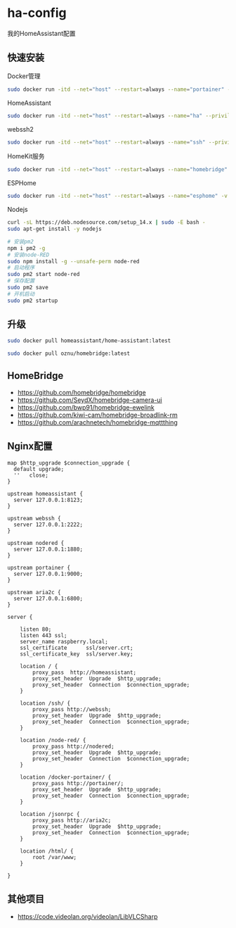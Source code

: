 # ha-config
我的HomeAssistant配置

## 快速安装

Docker管理
```bash
sudo docker run -itd --net="host" --restart=always --name="portainer" -v /var/run/docker.sock:/var/run/docker.sock -v ~/portainer:/data portainer/portainer-ce:latest
```
HomeAssistant
```bash
sudo docker run -itd --net="host" --restart=always --name="ha" --privileged=true -v ~/homeassistant:/config -e TZ="Asia/Shanghai" homeassistant/home-assistant:latest
```
webssh2
```bash
sudo docker run -itd --net="host" --restart=always --name="ssh" --privileged=true ilteoood/webssh2:latest
```
HomeKit服务
```bash
sudo docker run -itd --net="host" --restart=always --name="homebridge" -v ~/homebridge:/homebridge oznu/homebridge:latest
```
ESPHome
```bash
sudo docker run -itd --net="host" --restart=always --name="esphome" -v ~/esphome:/config esphome/esphome
```
Nodejs
```bash
curl -sL https://deb.nodesource.com/setup_14.x | sudo -E bash -
sudo apt-get install -y nodejs
```

```bash
# 安装pm2
npm i pm2 -g
# 安装node-RED
sudo npm install -g --unsafe-perm node-red
# 启动程序
sudo pm2 start node-red
# 保存配置
sudo pm2 save
# 开机启动
sudo pm2 startup
```

## 升级
```bash
sudo docker pull homeassistant/home-assistant:latest
```
```bash
sudo docker pull oznu/homebridge:latest
```

## HomeBridge
- https://github.com/homebridge/homebridge
- https://github.com/SeydX/homebridge-camera-ui
- https://github.com/bwp91/homebridge-ewelink
- https://github.com/kiwi-cam/homebridge-broadlink-rm
- https://github.com/arachnetech/homebridge-mqttthing

## Nginx配置
```nginx
map $http_upgrade $connection_upgrade {
  default upgrade;
  ''   close;
}

upstream homeassistant { 
  server 127.0.0.1:8123;
}

upstream webssh { 
  server 127.0.0.1:2222;
}

upstream nodered {
  server 127.0.0.1:1880;
}

upstream portainer {
  server 127.0.0.1:9000;
}

upstream aria2c {
  server 127.0.0.1:6800;
}

server {

    listen 80;
    listen 443 ssl;
    server_name raspberry.local;
    ssl_certificate      ssl/server.crt;
    ssl_certificate_key  ssl/server.key;

    location / {
        proxy_pass  http://homeassistant;
        proxy_set_header  Upgrade  $http_upgrade;
        proxy_set_header  Connection  $connection_upgrade;
    }

    location /ssh/ {
        proxy_pass http://webssh;
        proxy_set_header  Upgrade  $http_upgrade;
        proxy_set_header  Connection  $connection_upgrade;
    }

    location /node-red/ {
        proxy_pass http://nodered;
        proxy_set_header  Upgrade  $http_upgrade;
        proxy_set_header  Connection  $connection_upgrade;
    }

    location /docker-portainer/ {
        proxy_pass http://portainer/;
        proxy_set_header  Upgrade  $http_upgrade;
        proxy_set_header  Connection  $connection_upgrade;
    }

    location /jsonrpc {
        proxy_pass http://aria2c;
        proxy_set_header  Upgrade  $http_upgrade;
        proxy_set_header  Connection  $connection_upgrade;
    }

    location /html/ {
        root /var/www;
    }

}
```

## 其他项目
- https://code.videolan.org/videolan/LibVLCSharp